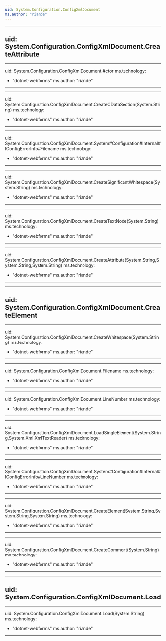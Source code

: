 ```yaml
---
uid: System.Configuration.ConfigXmlDocument
ms.author: "riande"
---
```


---
uid: System.Configuration.ConfigXmlDocument.CreateAttribute
---

---
uid: System.Configuration.ConfigXmlDocument.#ctor
ms.technology: 
  - "dotnet-webforms"
ms.author: "riande"
---

---
uid: System.Configuration.ConfigXmlDocument.CreateCDataSection(System.String)
ms.technology: 
  - "dotnet-webforms"
ms.author: "riande"
---

---
uid: System.Configuration.ConfigXmlDocument.System#Configuration#Internal#IConfigErrorInfo#Filename
ms.technology: 
  - "dotnet-webforms"
ms.author: "riande"
---

---
uid: System.Configuration.ConfigXmlDocument.CreateSignificantWhitespace(System.String)
ms.technology: 
  - "dotnet-webforms"
ms.author: "riande"
---

---
uid: System.Configuration.ConfigXmlDocument.CreateTextNode(System.String)
ms.technology: 
  - "dotnet-webforms"
ms.author: "riande"
---

---
uid: System.Configuration.ConfigXmlDocument.CreateAttribute(System.String,System.String,System.String)
ms.technology: 
  - "dotnet-webforms"
ms.author: "riande"
---

---
uid: System.Configuration.ConfigXmlDocument.CreateElement
---

---
uid: System.Configuration.ConfigXmlDocument.CreateWhitespace(System.String)
ms.technology: 
  - "dotnet-webforms"
ms.author: "riande"
---

---
uid: System.Configuration.ConfigXmlDocument.Filename
ms.technology: 
  - "dotnet-webforms"
ms.author: "riande"
---

---
uid: System.Configuration.ConfigXmlDocument.LineNumber
ms.technology: 
  - "dotnet-webforms"
ms.author: "riande"
---

---
uid: System.Configuration.ConfigXmlDocument.LoadSingleElement(System.String,System.Xml.XmlTextReader)
ms.technology: 
  - "dotnet-webforms"
ms.author: "riande"
---

---
uid: System.Configuration.ConfigXmlDocument.System#Configuration#Internal#IConfigErrorInfo#LineNumber
ms.technology: 
  - "dotnet-webforms"
ms.author: "riande"
---

---
uid: System.Configuration.ConfigXmlDocument.CreateElement(System.String,System.String,System.String)
ms.technology: 
  - "dotnet-webforms"
ms.author: "riande"
---

---
uid: System.Configuration.ConfigXmlDocument.CreateComment(System.String)
ms.technology: 
  - "dotnet-webforms"
ms.author: "riande"
---

---
uid: System.Configuration.ConfigXmlDocument.Load
---

---
uid: System.Configuration.ConfigXmlDocument.Load(System.String)
ms.technology: 
  - "dotnet-webforms"
ms.author: "riande"
---
